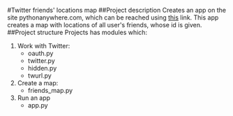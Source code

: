 #Twitter friends' locations map
##Project description
Creates an app on the site pythonanywhere.com, 
which can be reached using [this](LiiaDulher.pythonanywhere.com) link.
This app creates a map with locations of all user's friends, 
whose id is given.
##Project structure
Projects has modules which:
1. Work with Twitter:
    * oauth.py
    * twitter.py
    * hidden.py
    * twurl.py
2. Create a map:
    * friends_map.py
3. Run an app
    * app.py
 